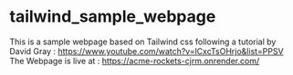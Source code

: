 # tailwind_sample_webpage

This is a sample webpage based on Tailwind css following a tutorial by David Gray : https://www.youtube.com/watch?v=lCxcTsOHrjo&list=PPSV
The Webpage is live at : https://acme-rockets-cjrm.onrender.com/
